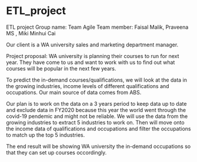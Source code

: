 # ETL_project
ETL project
Group name: Team Agile
Team member: Faisal Malik, Praveena MS , Miki Minhui Cai

Our client is  a WA university sales and marketing department manager.

Project proposal:
WA university is planning their courses to run for next year. They have come to us and want to work with us to find out what courses will be popular in the next few years. 

To predict the in-demand courses/qualifications, we will look at the data in the growing industries, income levels of different qualifications and occupations. Our main source of data comes from ABS. 

Our plan is to work on the data on a 3 years period to keep data up to date and exclude data in FY2020 because this year the world went through the covid-19 pendemic and might not be reliable. We will use the data from the growing industries to extract 5 industries to work on. Then will move onto the income data of qualifications and occupations and filter the occupations to match up the top 5 industries. 

The end result will be showing WA university the in-demand occupations so that they can set up courses occordingly. 
